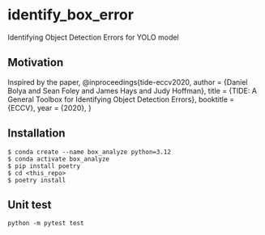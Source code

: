 # identify_box_error
Identifying Object Detection Errors for YOLO model

## Motivation
Inspired by the paper,
@inproceedings{tide-eccv2020,
  author    = {Daniel Bolya and Sean Foley and James Hays and Judy Hoffman},
  title     = {TIDE: A General Toolbox for Identifying Object Detection Errors},
  booktitle = {ECCV},
  year      = {2020},
}

## Installation
```
$ conda create --name box_analyze python=3.12
$ conda activate box_analyze
$ pip install poetry
$ cd <this_repo>
$ poetry install
```

## Unit test
```
python -m pytest test
```
